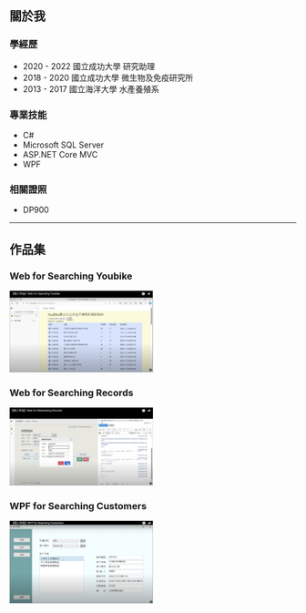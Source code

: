 ## 關於我

### 學經歷
- 2020 - 2022 國立成功大學 研究助理
- 2018 - 2020 國立成功大學 微生物及免疫研究所
- 2013 - 2017 國立海洋大學 水產養殖系

### 專業技能
- C#
- Microsoft SQL Server
- ASP.NET Core MVC
- WPF

### 相關證照
- DP900

----

## 作品集
### Web for Searching Youbike
<img src="https://github.com/Riley-Shu/Riley-Shu/blob/master/cover01.png" width="50%" height="50%">


### Web for Searching Records
<img src="https://github.com/Riley-Shu/Riley-Shu/blob/master/cover02.png" width="50%" height="50%">

### WPF for Searching Customers
<img src="https://github.com/Riley-Shu/Riley-Shu/blob/master/cover03.png" width="50%" height="50%">


<!--
**Riley-Shu/Riley-Shu** is a ✨ _special_ ✨ repository because its `README.md` (this file) appears on your GitHub profile.

Here are some ideas to get you started:

- 🔭 I’m currently working on ...
- 🌱 I’m currently learning ...
- 👯 I’m looking to collaborate on ...
- 🤔 I’m looking for help with ...
- 💬 Ask me about ...
- 📫 How to reach me: ...
- 😄 Pronouns: ...
- ⚡ Fun fact: ...
-->
